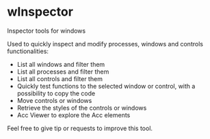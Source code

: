 # wInspector
Inspector tools for windows

Used to quickly inspect and modify processes, windows and controls
functionalities:
 - List all windows and filter them
 - List all processes and filter them
 - List all controls and filter them
 - Quickly test functions to the selected window or control, with a possibility to copy the code
 - Move controls or windows
 - Retrieve the styles of the controls or windows
 - Acc Viewer to explore the Acc elements

Feel free to give tip or requests to improve this tool.
